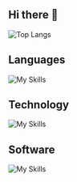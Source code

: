 ## Hi there 👋

![Top Langs](https://github-readme-stats.vercel.app/api/top-langs/?username=ma-zou&layout=compact)

## Languages
![My Skills](https://skillicons.dev/icons?i=js,ts,php,go,nodejs,html,css,bash)

## Technology
![My Skills](https://skillicons.dev/icons?i=vue,apollo,d3,docker,electron,express,git,nuxt,supabase,tailwind,graphql,kafka,linux,mysql,postgres)

## Software
![My Skills](https://skillicons.dev/icons?i=figma,vscode,ps,ai)
